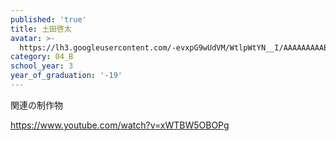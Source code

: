 ```yaml
---
published: 'true'
title: 土田啓太
avatar: >-
  https://lh3.googleusercontent.com/-evxpG9wUdVM/WtlpWtYN__I/AAAAAAAAABA/1u0Q16YuCagwabGIKKVeudJ1eGp76UyiQCLcBGAs/tsuchidakeita.jpg
category: 04_B
school_year: 3
year_of_graduation: '-19'
---
```

関連の制作物

https://www.youtube.com/watch?v=xWTBW5OBOPg
